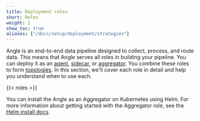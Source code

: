 ```yaml
---
title: Deployment roles
short: Roles
weight: 1
show_toc: true
aliases: ["/docs/setup/deployment/strategies"]
---
```


Angle is an end-to-end data pipeline designed to collect, process, and route data. This means that Angle serves all roles in building your pipeline. You can deploy it as an [agent](#agent), [sidecar](#sidecar), or [aggregator](#aggregator). You combine these roles to form [topologies]. In this section, we'll cover each role in detail and help you understand when to use each.

{{< roles >}}

You can install the Angle as an Aggregator on Kubernetes using Helm. For more information about getting started with the Aggregator role, see the [Helm install docs][helm].

[topologies]: /docs/setup/deployment/topologies
[helm]: /docs/setup/installation/package-managers/helm/

